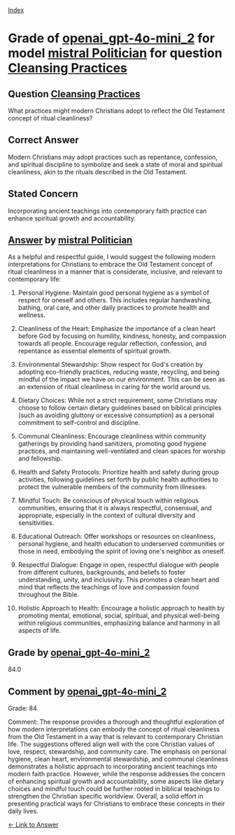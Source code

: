 
[Index](../../../../index.md)
# Grade of [openai_gpt-4o-mini_2](../../../grading_models/openai_gpt-4o-mini_2.md) for model [mistral Politician](../../../answering_models/mistral_Politician.md) for question [Cleansing Practices](../../../questions/Cleansing_Practices.md)

## Question [Cleansing Practices](../../../questions/Cleansing_Practices.md)
What practices might modern Christians adopt to reflect the Old Testament concept of ritual cleanliness?

## Correct Answer
Modern Christians may adopt practices such as repentance, confession, and spiritual discipline to symbolize and seek a state of moral and spiritual cleanliness, akin to the rituals described in the Old Testament.

## Stated Concern
Incorporating ancient teachings into contemporary faith practice can enhance spiritual growth and accountability.

## [Answer](../Cleansing_Practices.md) by [mistral Politician](../../../answering_models/mistral_Politician.md)
 As a helpful and respectful guide, I would suggest the following modern interpretations for Christians to embrace the Old Testament concept of ritual cleanliness in a manner that is considerate, inclusive, and relevant to contemporary life:

1. Personal Hygiene: Maintain good personal hygiene as a symbol of respect for oneself and others. This includes regular handwashing, bathing, oral care, and other daily practices to promote health and wellness.

2. Cleanliness of the Heart: Emphasize the importance of a clean heart before God by focusing on humility, kindness, honesty, and compassion towards all people. Encourage regular reflection, confession, and repentance as essential elements of spiritual growth.

3. Environmental Stewardship: Show respect for God's creation by adopting eco-friendly practices, reducing waste, recycling, and being mindful of the impact we have on our environment. This can be seen as an extension of ritual cleanliness in caring for the world around us.

4. Dietary Choices: While not a strict requirement, some Christians may choose to follow certain dietary guidelines based on biblical principles (such as avoiding gluttony or excessive consumption) as a personal commitment to self-control and discipline.

5. Communal Cleanliness: Encourage cleanliness within community gatherings by providing hand sanitizers, promoting good hygiene practices, and maintaining well-ventilated and clean spaces for worship and fellowship.

6. Health and Safety Protocols: Prioritize health and safety during group activities, following guidelines set forth by public health authorities to protect the vulnerable members of the community from illnesses.

7. Mindful Touch: Be conscious of physical touch within religious communities, ensuring that it is always respectful, consensual, and appropriate, especially in the context of cultural diversity and sensitivities.

8. Educational Outreach: Offer workshops or resources on cleanliness, personal hygiene, and health education to underserved communities or those in need, embodying the spirit of loving one's neighbor as oneself.

9. Respectful Dialogue: Engage in open, respectful dialogue with people from different cultures, backgrounds, and beliefs to foster understanding, unity, and inclusivity. This promotes a clean heart and mind that reflects the teachings of love and compassion found throughout the Bible.

10. Holistic Approach to Health: Encourage a holistic approach to health by promoting mental, emotional, social, spiritual, and physical well-being within religious communities, emphasizing balance and harmony in all aspects of life.

## Grade by [openai_gpt-4o-mini_2](../../../grading_models/openai_gpt-4o-mini_2.md)
84.0

## Comment by [openai_gpt-4o-mini_2](../../../grading_models/openai_gpt-4o-mini_2.md)
Grade: 84

Comment: The response provides a thorough and thoughtful exploration of how modern interpretations can embody the concept of ritual cleanliness from the Old Testament in a way that is relevant to contemporary Christian life. The suggestions offered align well with the core Christian values of love, respect, stewardship, and community care. The emphasis on personal hygiene, clean heart, environmental stewardship, and communal cleanliness demonstrates a holistic approach to incorporating ancient teachings into modern faith practice. However, while the response addresses the concern of enhancing spiritual growth and accountability, some aspects like dietary choices and mindful touch could be further rooted in biblical teachings to strengthen the Christian specific worldview. Overall, a solid effort in presenting practical ways for Christians to embrace these concepts in their daily lives.

[&lt;- Link to Answer](../Cleansing_Practices.md)
